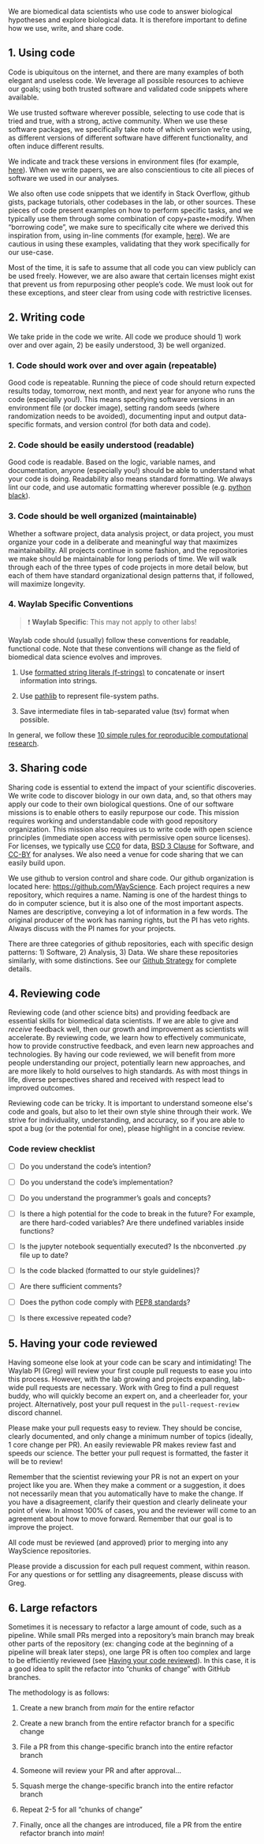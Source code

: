 We are biomedical data scientists who use code to answer biological hypotheses and explore biological data. It is therefore important to define how we use, write, and share code. 

## 1. Using code

Code is ubiquitous on the internet, and there are many examples of both elegant and useless code. We leverage all possible resources to achieve our goals; using both trusted software and validated code snippets where available.

We use trusted software wherever possible, selecting to use code that is tried and true, with a strong, active community. When we use these software packages, we specifically take note of which version we’re using, as different versions of different software have different functionality, and often induce different results.

We indicate and track these versions in environment files (for example, [here](https://github.com/broadinstitute/cell-health/blob/master/environment.yml#L6)). When we write papers, we are also conscientious to cite all pieces of software we used in our analyses.

We also often use code snippets that we identify in Stack Overflow, github gists, package tutorials, other codebases in the lab, or other sources. These pieces of code present examples on how to perform specific tasks, and we typically use them through some combination of copy+paste+modify. When “borrowing code”, we make sure to specifically cite where we derived this inspiration from, using in-line comments (for example, [here](https://github.com/cytomining/pycytominer/blob/master/pycytominer/operations/transform.py#L16)). We are cautious in using these examples, validating that they work specifically for our use-case.

Most of the time, it is safe to assume that all code you can view publicly can be used freely. However, we are also aware that certain licenses might exist that prevent us from repurposing other people’s code. We must look out for these exceptions, and steer clear from using code with restrictive licenses.

## 2. Writing code

We take pride in the code we write. All code we produce should 1) work over and over again, 2) be easily understood, 3) be well organized.

### 1. Code should work over and over again (repeatable)

Good code is repeatable. Running the piece of code should return expected results today, tomorrow, next month, and next year for anyone who runs the code (especially you!). This means specifying software versions in an environment file (or docker image), setting random seeds (where randomization needs to be avoided), documenting input and output data-specific formats, and version control (for both data and code).

### 2. Code should be easily understood (readable)

Good code is readable. Based on the logic, variable names, and documentation, anyone (especially you!) should be able to understand what your code is doing. Readability also means standard formatting. We always lint our code, and use automatic formatting wherever possible (e.g. [python black](https://github.com/psf/black)). 

### 3. Code should be well organized (maintainable)

Whether a software project, data analysis project, or data project, you must organize your code in a deliberate and meaningful way that maximizes maintainability. All projects continue in some fashion, and the repositories we make should be maintainable for long periods of time. We will walk through each of the three types of code projects in more detail below, but each of them have standard organizational design patterns that, if followed, will maximize longevity.

### 4. Waylab Specific Conventions

> :exclamation: **Waylab Specific**: This may not apply to other labs!

Waylab code should (usually) follow these conventions for readable, functional code. Note that these conventions will change as the field of biomedical data science evolves and improves.

1. Use [formatted string literals (f-strings)](https://docs.python.org/3/tutorial/inputoutput.html#tut-f-strings) to concatenate or insert information into strings.

2. Use [pathlib](https://docs.python.org/3/library/pathlib.html) to represent file-system paths.

3. Save intermediate files in tab-separated value (tsv) format when possible.

In general, we follow these [10 simple rules for reproducible computational research](https://doi.org/10.1371/journal.pcbi.1003285). 

## 3. Sharing code

Sharing code is essential to extend the impact of your scientific discoveries. We write code to discover biology in our own data, and, so that others may apply our code to their own biological questions. One of our software missions is to enable others to easily repurpose our code. This mission requires working and understandable code with good repository organization. This mission also requires us to write code with open science principles (immediate open access with permissive open source licenses). For licenses, we typically use [CC0](https://creativecommons.org/share-your-work/public-domain/cc0/) for data, [BSD 3 Clause](https://opensource.org/licenses/BSD-3-Clause) for Software, and [CC-BY](https://creativecommons.org/licenses/by/4.0/) for analyses. We also need a venue for code sharing that we can easily build upon.

We use github to version control and share code. Our github organization is located here: <https://github.com/WayScience>. Each project requires a new repository, which requires a name. Naming is one of the hardest things to do in computer science, but it is also one of the most important aspects. Names are descriptive, conveying a lot of information in a few words. The original producer of the work has naming rights, but the PI has veto rights. Always discuss with the PI names for your projects.

There are three categories of github repositories, each with specific design patterns: 1) Software, 2) Analysis, 3) Data. We share these repositories similarly, with some distinctions. See our [Github Strategy](https://docs.google.com/document/d/1biMvpUvOB1RJkGrwcIxRiILCbGlIWG21imnG1K7RsIY/edit?usp=sharing) for complete details.

## 4. Reviewing code

Reviewing code (and other science bits) and providing feedback are essential skills for biomedical data scientists. If we are able to give and _receive_ feedback well, then our growth and improvement as scientists will accelerate. By reviewing code, we learn how to effectively communicate, how to provide constructive feedback, and even learn new approaches and technologies. By having our code reviewed, we will benefit from more people understanding our project, potentially learn new approaches, and are more likely to hold ourselves to high standards. As with most things in life, diverse perspectives shared and received with respect lead to improved outcomes.

Reviewing code can be tricky. It is important to understand someone else's code and goals, but also to let their own style shine through their work. We strive for individuality, understanding, and accuracy, so if you are able to spot a bug (or the potential for one), please highlight in a concise review.


### Code review checklist

- [ ] Do you understand the code’s intention?

- [ ] Do you understand the code’s implementation?

- [ ] Do you understand the programmer’s goals and concepts?

- [ ] Is there a high potential for the code to break in the future? For example, are there hard-coded variables? Are there undefined variables inside functions?

- [ ] Is the jupyter notebook sequentially executed? Is the nbconverted .py file up to date?

- [ ] Is the code blacked (formatted to our style guidelines)?

- [ ] Are there sufficient comments?

- [ ] Does the python code comply with [PEP8 standards](https://peps.python.org/pep-0008/)?

- [ ] Is there excessive repeated code?

## 5. Having your code reviewed

Having someone else look at your code can be scary and intimidating! The Waylab PI (Greg) will review your first couple pull requests to ease you into this process. However, with the lab growing and projects expanding, lab-wide pull requests are necessary. Work with Greg to find a pull request buddy, who will quickly become an expert on, and a cheerleader for, your project. Alternatively, post your pull request in the `pull-request-review` discord channel. 

Please make your pull requests easy to review. They should be concise, clearly documented, and only change a minimum number of topics (ideally, 1 core change per PR). An easily reviewable PR makes review fast and speeds our science. The better your pull request is formatted, the faster it will be to review!

Remember that the scientist reviewing your PR is not an expert on your project like you are. When they make a comment or a suggestion, it does not necessarily mean that you automatically have to make the change. If you have a disagreement, clarify their question and clearly delineate your point of view. In almost 100% of cases, you and the reviewer will come to an agreement about how to move forward. Remember that our goal is to improve the project.

All code must be reviewed (and approved) prior to merging into any WayScience repositories.

Please provide a discussion for each pull request comment, within reason. For any questions or for settling any disagreements, please discuss with Greg.

## 6. Large refactors

Sometimes it is necessary to refactor a large amount of code, such as a pipeline. While small PRs merged into a repository’s main branch may break other parts of the repository (ex: changing code at the beginning of a pipeline will break later steps), one large PR is often too complex and large to be efficiently reviewed (see [Having your code reviewed](#having-your-code-reviewed)). In this case, it is a good idea to split the refactor into “chunks of change” with GitHub branches.

The methodology is as follows:

1. Create a new branch from _main_ for the entire refactor

2. Create a new branch from the entire refactor branch for a specific change

3. File a PR from this change-specific branch into the entire refactor branch

4. Someone will review your PR and after approval…

5. Squash merge the change-specific branch into the entire refactor branch

6. Repeat 2-5 for all “chunks of change”

7. Finally, once all the changes are introduced, file a PR from the entire refactor branch into _main_!
